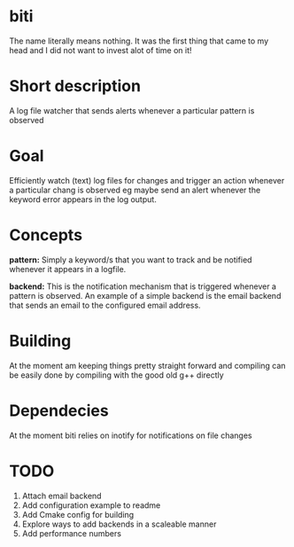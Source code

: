 # biti

The name literally means nothing. It was the first thing that came to my head and I did not want to invest alot of time on it!

# Short description
A log file watcher that sends alerts whenever a particular pattern is observed

# Goal
Efficiently watch (text) log files for changes and trigger an action whenever a particular chang is observed eg maybe send an alert whenever the keyword error appears in the log output.

# Concepts
__pattern:__ Simply a keyword/s that you want to track and be notified whenever it appears in a logfile.

__backend:__ This is the notification mechanism that is triggered whenever a pattern is observed. An example of a simple backend is the email backend that sends an email to the configured email address.

# Building

At the moment am keeping things pretty straight forward and compiling can be easily done by compiling with the good old g++ directly

# Dependecies

At the moment biti relies on inotify for notifications on file changes

# TODO
1. Attach email backend
2. Add configuration example to readme
3. Add Cmake config for building
4. Explore ways to add backends in a scaleable manner
5. Add performance numbers 

